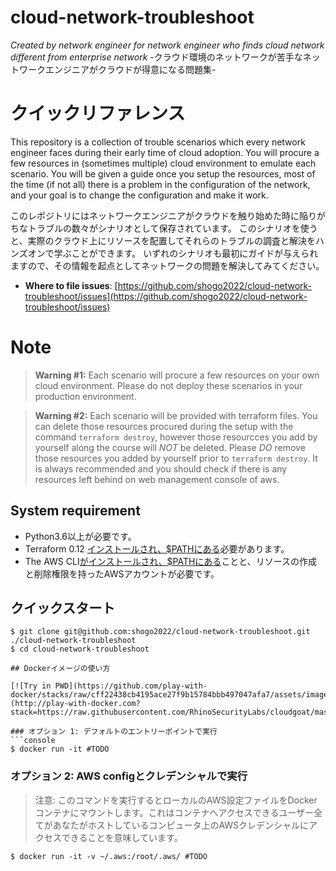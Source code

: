 # cloud-network-troubleshoot

_Created by network engineer for network engineer who finds cloud network different from enterprise network_
-クラウド環境のネットワークが苦手なネットワークエンジニアがクラウドが得意になる問題集-

# クイックリファレンス

This repository is a collection of trouble scenarios which every network engineer faces during their early time of cloud adoption. You will procure a few resources in (sometimes multiple) cloud environment to emulate each scenario.
You will be given a guide once you setup the resources, most of the time (if not all) there is a problem in the configuration of the network, and your goal is to change the configuration and make it work.

このレポジトリにはネットワークエンジニアがクラウドを触り始めた時に陥りがちなトラブルの数々がシナリオとして保存されています。
このシナリオを使うと、実際のクラウド上にリソースを配置してそれらのトラブルの調査と解決をハンズオンで学ぶことができます。
いずれのシナリオも最初にガイドが与えられますので、その情報を起点としてネットワークの問題を解決してみてください。

- **Where to file issues**:
[https://github.com/shogo2022/cloud-network-troubleshoot/issues](https://github.com/shogo2022/cloud-network-troubleshoot/issues)

# Note

> **Warning #1:** Each scenario will procure a few resources on your own cloud environment. Please do not deploy these scenarios in your production environment.

> **Warning #2:** Each scenario will be provided with terraform files. You can delete those resources procured during the setup with the command `terraform destroy`, however those resourcces you add by yourself along the course will *NOT* be deleted. Please *DO* remove those resources you added by yourself prior to `terraform destroy`. It is always recommended and you should check if there is any resources left behind on web management console of aws.

## System requirement

* Python3.6以上が必要です。
* Terraform 0.12 [インストールされ、$PATHにある](https://learn.hashicorp.com/terraform/getting-started/install.html)必要があります。
* The AWS CLI[がインストールされ、$PATHにある](https://docs.aws.amazon.com/cli/latest/userguide/cli-chap-install.html)ことと、リソースの作成と削除権限を持ったAWSアカウントが必要です。

## クイックスタート

```
$ git clone git@github.com:shogo2022/cloud-network-troubleshoot.git ./cloud-network-troubleshoot
$ cd cloud-network-troubleshoot

## Dockerイメージの使い方

[![Try in PWD](https://github.com/play-with-docker/stacks/raw/cff22438cb4195ace27f9b15784bbb497047afa7/assets/images/button.png)](http://play-with-docker.com?stack=https://raw.githubusercontent.com/RhinoSecurityLabs/cloudgoat/master/docker_stack.yml)

### オプション 1: デフォルトのエントリーポイントで実行
```console
$ docker run -it #TODO
```

### オプション 2: AWS configとクレデンシャルで実行

> 注意: このコマンドを実行するとローカルのAWS設定ファイルをDockerコンテナにマウントします。これはコンテナへアクセスできるユーザー全てがあなたがホストしているコンピュータ上のAWSクレデンシャルにアクセスできることを意味しています。

```console
$ docker run -it -v ~/.aws:/root/.aws/ #TODO
```
